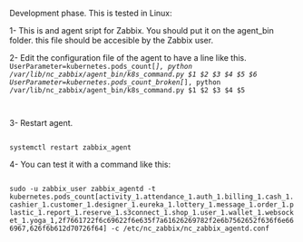 Development phase. This is tested in Linux:

1- This is and agent sript for Zabbix. 
You should put it on the agent_bin folder.
this file should be accesible by the Zabbix user.

2- Edit the configuration file of the agent to have a line like this.&nbsp;
<code>
UserParameter=kubernetes.pods_count[*],                    python /var/lib/nc_zabbix/agent_bin/k8s_command.py $1 $2 $3 $4 $5 $6 &nbsp;
UserParameter=kubernetes.pods_count_broken[*],             python /var/lib/nc_zabbix/agent_bin/k8s_command.py $1 $2 $3 $4 $5 &nbsp;

</code>


3- Restart agent. 

<code>
systemctl restart zabbix_agent
</code>

4- You can test it with a command like this:

<code>
sudo -u zabbix_user zabbix_agentd -t kubernetes.pods_count[activity_1.attendance_1.auth_1.billing_1.cash_1.cashier_1.customer_1.designer_1.eureka_1.lottery_1.message_1.order_1.plastic_1.report_1.reserve_1.s3connect_1.shop_1.user_1.wallet_1.websocket_1.yoga_1,2f7661722f6c69622f6e635f7a61626269782f2e6b7562652f636f6e666967,626f6b612d70726f64] -c /etc/nc_zabbix/nc_zabbix_agentd.conf
</code>
